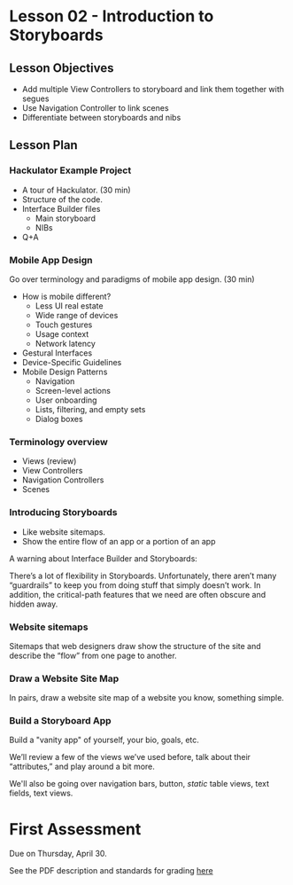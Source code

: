 # Lesson 02 - Introduction to Storyboards


## Lesson Objectives

* Add multiple View Controllers to storyboard and link them together with segues
* Use Navigation Controller to link scenes
* Differentiate between storyboards and nibs


## Lesson Plan

### Hackulator Example Project

* A tour of Hackulator. (30 min)
* Structure of the code.
* Interface Builder files
    * Main storyboard
    * NIBs
* Q+A


### Mobile App Design

Go over terminology and paradigms of mobile app design. (30 min)

* How is mobile different?
    * Less UI real estate
    * Wide range of devices
    * Touch gestures
    * Usage context
    * Network latency
* Gestural Interfaces
* Device-Specific Guidelines
* Mobile Design Patterns
    * Navigation
    * Screen-level actions
    * User onboarding
    * Lists, filtering, and empty sets
    * Dialog boxes

### Terminology overview

* Views (review)
* View Controllers
* Navigation Controllers
* Scenes

### Introducing Storyboards

* Like website sitemaps.
* Show the entire flow of an app or a portion of an app

A warning about Interface Builder and Storyboards:

There’s a lot of flexibility in Storyboards. Unfortunately, there aren’t many “guardrails” to keep you from doing stuff that simply doesn’t work. In addition, the critical-path features that we need are often obscure and hidden away.

### Website sitemaps

Sitemaps that web designers draw show the structure of the site and describe the “flow” from one page to another.

### Draw a Website Site Map

In pairs, draw a website site map of a website you know, something simple.

### Build a Storyboard App

Build a "vanity app" of yourself, your bio, goals, etc.

We’ll review a few of the views we’ve used before, talk about their “attributes,” and play around a bit more.

We'll also be going over navigation bars, button, _static_ table views, text fields, text views.

# First Assessment

Due on Thursday, April 30.

See the PDF description and standards for grading [here](https://github.com/ga-students/MOB-NYC-3/tree/master/Assessments_Challenges/Week%2001)
